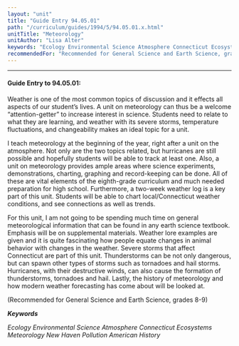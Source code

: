 ```yaml
---
layout: "unit"
title: "Guide Entry 94.05.01"
path: "/curriculum/guides/1994/5/94.05.01.x.html"
unitTitle: "Meteorology"
unitAuthor: "Lisa Alter"
keywords: "Ecology Environmental Science Atmosphere Connecticut Ecosystems Meteorology New Haven Pollution American History"
recommendedFor: "Recommended for General Science and Earth Science, grades 8-9"
---
```

<body>
<hr/>
 <h4>
  Guide Entry to 94.05.01:
 </h4>
 Weather is one of the most common topics of discussion and it effects all aspects of our student’s lives. A unit on meteorology can thus be a welcome “attention-getter” to increase interest in science. Students need to relate to what they are learning, and weather with its severe storms, temperature fluctuations, and changeability makes an ideal topic for a unit.
 <p>
  I teach meteorology at the beginning of the year, right after a unit on the atmosphere. Not only are the two topics related, but hurricanes are still possible and hopefully students will be able to track at least one. Also, a unit on meteorology provides ample areas where science experiments, demonstrations, charting, graphing and record-keeping can be done. All of these are vital elements of the eighth-grade curriculum and much needed preparation for high school. Furthermore, a two-week weather log is a key part of this unit. Students will be able to chart local/Connecticut weather conditions, and see connections as well as trends.
 </p>
 <p>
  For this unit, I am not going to be spending much time on general meteorological information that can be found in any earth science textbook. Emphasis will be on supplemental materials. Weather lore examples are given and it is quite fascinating how people equate changes in animal behavior with changes in the weather. Severe storms that affect Connecticut are part of this unit. Thunderstorms can be not only dangerous, but can spawn other types of storms such as tornadoes and hail storms. Hurricanes, with their destructive winds, can also cause the formation of thunderstorms, tornadoes and hail. Lastly, the history of meteorology and how modern weather forecasting has come about will be looked at.
 </p>
 <p>
  (Recommended for General Science and Earth Science, grades 8-9)
 </p>
<p>
  <b>
   <i>
    Keywords
   </i>
  </b>
  <br/>
 </p>
 <p>
  <i>
   Ecology Environmental Science Atmosphere Connecticut Ecosystems Meteorology New Haven Pollution American History
  </i>
 </p>

</body>